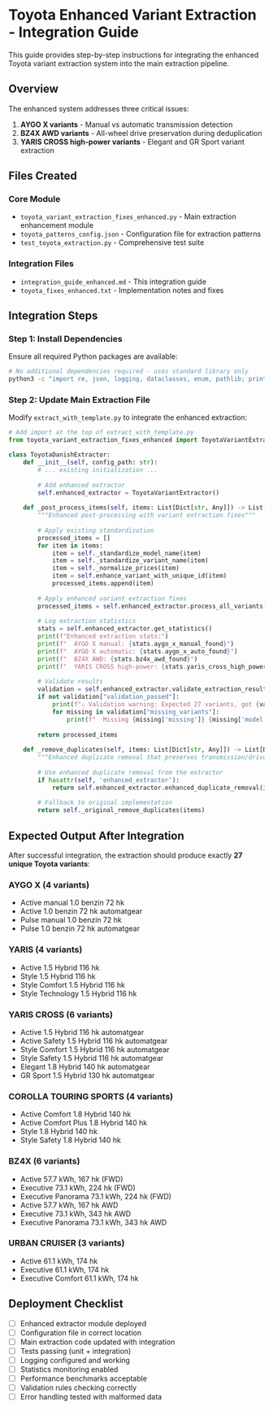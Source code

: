 # Toyota Enhanced Variant Extraction - Integration Guide

This guide provides step-by-step instructions for integrating the enhanced Toyota variant extraction system into the main extraction pipeline.

## Overview

The enhanced system addresses three critical issues:
1. **AYGO X variants** - Manual vs automatic transmission detection
2. **BZ4X AWD variants** - All-wheel drive preservation during deduplication
3. **YARIS CROSS high-power variants** - Elegant and GR Sport variant extraction

## Files Created

### Core Module
- `toyota_variant_extraction_fixes_enhanced.py` - Main extraction enhancement module
- `toyota_patterns_config.json` - Configuration file for extraction patterns
- `test_toyota_extraction.py` - Comprehensive test suite

### Integration Files
- `integration_guide_enhanced.md` - This integration guide
- `toyota_fixes_enhanced.txt` - Implementation notes and fixes

## Integration Steps

### Step 1: Install Dependencies

Ensure all required Python packages are available:

```bash
# No additional dependencies required - uses standard library only
python3 -c "import re, json, logging, dataclasses, enum, pathlib; print('All dependencies available')"
```

### Step 2: Update Main Extraction File

Modify `extract_with_template.py` to integrate the enhanced extraction:

```python
# Add import at the top of extract_with_template.py
from toyota_variant_extraction_fixes_enhanced import ToyotaVariantExtractor

class ToyotaDanishExtractor:
    def __init__(self, config_path: str):
        # ... existing initialization ...
        
        # Add enhanced extractor
        self.enhanced_extractor = ToyotaVariantExtractor()
        
    def _post_process_items(self, items: List[Dict[str, Any]]) -> List[Dict[str, Any]]:
        """Enhanced post-processing with variant extraction fixes"""
        
        # Apply existing standardization
        processed_items = []
        for item in items:
            item = self._standardize_model_name(item)
            item = self._standardize_variant_name(item)
            item = self._normalize_prices(item)
            item = self.enhance_variant_with_unique_id(item)
            processed_items.append(item)
        
        # Apply enhanced variant extraction fixes
        processed_items = self.enhanced_extractor.process_all_variants(processed_items)
        
        # Log extraction statistics
        stats = self.enhanced_extractor.get_statistics()
        print(f"Enhanced extraction stats:")
        print(f"  AYGO X manual: {stats.aygo_x_manual_found}")
        print(f"  AYGO X automatic: {stats.aygo_x_auto_found}")  
        print(f"  BZ4X AWD: {stats.bz4x_awd_found}")
        print(f"  YARIS CROSS high-power: {stats.yaris_cross_high_power_found}")
        
        # Validate results
        validation = self.enhanced_extractor.validate_extraction_results(processed_items)
        if not validation["validation_passed"]:
            print(f"⚠️ Validation warning: Expected 27 variants, got {validation['total_variants']}")
            for missing in validation["missing_variants"]:
                print(f"  Missing {missing['missing']} {missing['model']} variants")
        
        return processed_items
    
    def _remove_duplicates(self, items: List[Dict[str, Any]]) -> List[Dict[str, Any]]:
        """Enhanced duplicate removal that preserves transmission/drivetrain differences"""
        
        # Use enhanced duplicate removal from the extractor
        if hasattr(self, 'enhanced_extractor'):
            return self.enhanced_extractor.enhanced_duplicate_removal(items)
        
        # Fallback to original implementation
        return self._original_remove_duplicates(items)
```

## Expected Output After Integration

After successful integration, the extraction should produce exactly **27 unique Toyota variants**:

### AYGO X (4 variants)
- Active manual 1.0 benzin 72 hk
- Active 1.0 benzin 72 hk automatgear  
- Pulse manual 1.0 benzin 72 hk
- Pulse 1.0 benzin 72 hk automatgear

### YARIS (4 variants)
- Active 1.5 Hybrid 116 hk
- Style 1.5 Hybrid 116 hk
- Style Comfort 1.5 Hybrid 116 hk
- Style Technology 1.5 Hybrid 116 hk

### YARIS CROSS (6 variants)
- Active 1.5 Hybrid 116 hk automatgear
- Active Safety 1.5 Hybrid 116 hk automatgear
- Style Comfort 1.5 Hybrid 116 hk automatgear
- Style Safety 1.5 Hybrid 116 hk automatgear
- Elegant 1.8 Hybrid 140 hk automatgear
- GR Sport 1.5 Hybrid 130 hk automatgear

### COROLLA TOURING SPORTS (4 variants)
- Active Comfort 1.8 Hybrid 140 hk
- Active Comfort Plus 1.8 Hybrid 140 hk
- Style 1.8 Hybrid 140 hk
- Style Safety 1.8 Hybrid 140 hk

### BZ4X (6 variants)
- Active 57.7 kWh, 167 hk (FWD)
- Executive 73.1 kWh, 224 hk (FWD)
- Executive Panorama 73.1 kWh, 224 hk (FWD)
- Active 57.7 kWh, 167 hk AWD
- Executive 73.1 kWh, 343 hk AWD
- Executive Panorama 73.1 kWh, 343 hk AWD

### URBAN CRUISER (3 variants)
- Active 61.1 kWh, 174 hk
- Executive 61.1 kWh, 174 hk
- Executive Comfort 61.1 kWh, 174 hk

## Deployment Checklist

- [ ] Enhanced extractor module deployed
- [ ] Configuration file in correct location
- [ ] Main extraction code updated with integration
- [ ] Tests passing (unit + integration)
- [ ] Logging configured and working
- [ ] Statistics monitoring enabled
- [ ] Performance benchmarks acceptable
- [ ] Validation rules checking correctly
- [ ] Error handling tested with malformed data